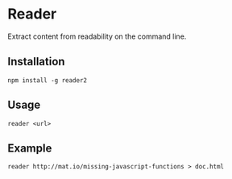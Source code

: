 # Reader

Extract content from readability on the command line.

## Installation

    npm install -g reader2

## Usage

    reader <url>

## Example

    reader http://mat.io/missing-javascript-functions > doc.html

